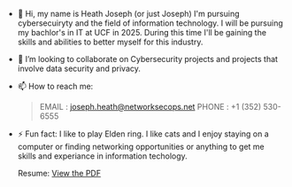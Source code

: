- 👋 Hi, my name is Heath Joseph (or just Joseph)
I'm pursuing cybersecuiryty and the field of information technology. I will be pursuing my bachlor's in IT at UCF in 2025.
During this time I'll be gaining the skills and abilities to better myself for this industry.

- 💞️ I’m looking to collaborate on Cybersecurity projects and projects that involve data security and privacy. 
- 📫 How to reach me:
  >EMAIL : joseph.heath@networksecops.net
  >PHONE : +1 (352) 530-6555
  

- ⚡ Fun fact: I like to play Elden ring. I like cats and I enjoy staying on a computer or finding networking opportunities
  or anything to get me skills and experiance in information techology.

  Resume:
 [View the PDF](https://github.com/baowulf-hunter20/baowulf-hunter20/blob/main/Joseph's%20Resume%20-%20May%202024-1.pdf)

<!---
